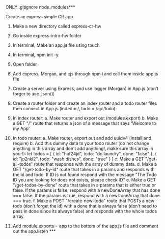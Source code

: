 ONLY .gitignore node_modules\*\*\*

Create an express simple CR app

1. Make a new directory called express-cr-hw
2. Go inside express-intro-hw folder
3. In terminal, Make an app.js file using touch
4. In terminal, npm init -y
5. Open folder
6. Add express, Morgan, and ejs through npm i and call them inside app.js file
7. Create a server using Express, and use logger (Morgan) in App.js (don’t forger to use .json())
8. Create a router folder and create an index router and a todo router files then connect in App.js (index = /, todo = /api/todo).
9. In index router:
   a. Make router and export out (modules.export)
   b. Make a GET "/" route that returns a json of a message that says 'Welcome to my App'
10. In todo router:
    a. Make router, export out and add uuidv4 (install and require)
    b. Add this dummy data to your todo router (do not change anything in this array and don't add anything!, make sure this array in your!):
    let todos = [
    {
    id: "haf24jd",
    todo: "do laundry",
    done: "false"
    },
    {
    id: "jp2nkl2",
    todo: "wash dishes",
    done: "true"
    }
    ]
    c. Make a GET "/get-all-todos" route that responds with the array of dummy data.
    d. Make a GET "/get-todo-by-id" route that takes in a params and responds with the id and todo. If ID is not found respond with the message "The Todo ID you are looking for does not exists, please check ID"
    e. Make a GET "/get-todos-by-done" route that takes in a params that is either true or false. If the params is false, respond with a newDoneArray that has done === false. If the params is true, respond with a newDoneArray that done === true.
    f. Make a POST "/create-new-todo" route that POSTs a new todo (don't forget the id) with a done that is always false (don't need to pass in done since its always false) and responds with the whole todos array.

11. Add module.exports = app to the bottom of the app.js file and comment out the app.listen \*\*\*
